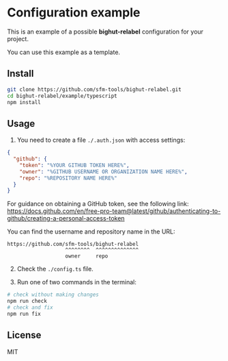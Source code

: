# Configuration example

This is an example of a possible **bighut-relabel** configuration for your project.

You can use this example as a template.

## Install

```bash
git clone https://github.com/sfm-tools/bighut-relabel.git
cd bighut-relabel/example/typescript
npm install
```

## Usage

1. You need to create a file `./.auth.json` with access settings:

```json
{
  "github": {
    "token": "%YOUR GITHUB TOKEN HERE%",
    "owner": "%GITHUB USERNAME OR ORGANIZATION NAME HERE%",
    "repo": "%REPOSITORY NAME HERE%"
  }
}
```

For guidance on obtaining a GitHub token, see the following link:
https://docs.github.com/en/free-pro-team@latest/github/authenticating-to-github/creating-a-personal-access-token

You can find the username and repository name in the URL:

```
https://github.com/sfm-tools/bighut-relabel
                   ^^^^^^^^  ^^^^^^^^^^^^^^
                   owner     repo
```

2. Check the `./config.ts` file.

3. Run one of two commands in the terminal:

```bash
# check without making changes
npm run check
# check and fix
npm run fix
```

## License
MIT
